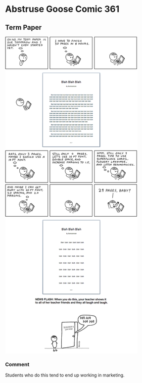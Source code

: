 # Abstruse Goose Comic 361
## Term Paper

![image](unfortunately_this_doesnt_work_when_you_get_paid_by_LOC.png)
### Comment
Students who do this tend to end up working in marketing.
